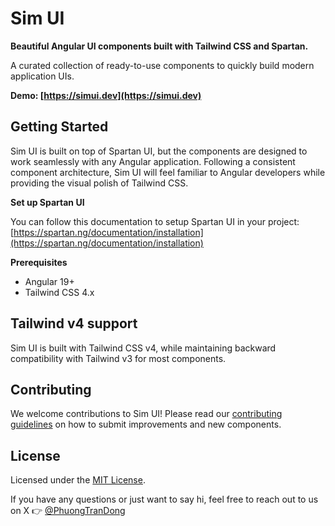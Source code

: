 # Sim UI

**Beautiful Angular UI components built with Tailwind CSS and Spartan.**

A curated collection of ready-to-use components to quickly build modern application UIs.

**Demo: [https://simui.dev](https://simui.dev)**

## Getting Started

Sim UI is built on top of Spartan UI, but the components are designed to work seamlessly with any Angular application. Following a consistent component architecture, Sim UI will feel familiar to Angular developers while providing the visual polish of Tailwind CSS.

**Set up Spartan UI**

You can follow this documentation to setup Spartan UI in your project: [https://spartan.ng/documentation/installation](https://spartan.ng/documentation/installation)

**Prerequisites**

- Angular 19+
- Tailwind CSS 4.x

## Tailwind v4 support

Sim UI is built with Tailwind CSS v4, while maintaining backward compatibility with Tailwind v3 for most components.

## Contributing

We welcome contributions to Sim UI! Please read our [contributing guidelines](CONTRIBUTING.md) on how to submit improvements and new components.

## License

Licensed under the [MIT License](https://github.com/dofu-lab/simui/blob/main/LICENSE).

If you have any questions or just want to say hi, feel free to reach out to us on X 👉 [@PhuongTranDong](https://x.com/PhuongTranDong)
